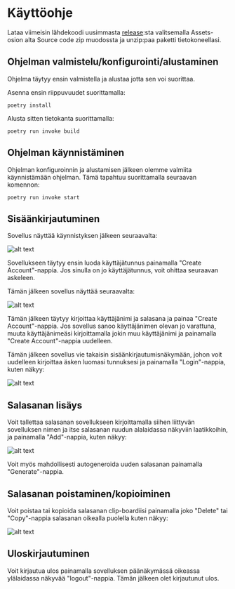 # Käyttöohje

Lataa viimeisin lähdekoodi uusimmasta [release](https://github.com/oskari83/ot-harjoitustyo/releases):sta valitsemalla Assets-osion alta Source code zip muodossta ja unzip:paa paketti tietokoneellasi.

## Ohjelman valmistelu/konfigurointi/alustaminen

Ohjelma täytyy ensin valmistella ja alustaa jotta sen voi suorittaa.

Asenna ensin riippuvuudet suorittamalla:

```
poetry install
```

Alusta sitten tietokanta suorittamalla:

```
poetry run invoke build
```

## Ohjelman käynnistäminen

Ohjelman konfiguroinnin ja alustamisen jälkeen olemme valmiita käynnistämään ohjelman. Tämä tapahtuu suorittamalla seuraavan komennon:

```
poetry run invoke start
```

## Sisäänkirjautuminen

Sovellus näyttää käynnistyksen jälkeen seuraavalta:

![alt text](https://github.com/oskari83/ot-harjoitustyo/blob/master/pwmanager-app/pictures/ohje1.png?raw=true)

Sovellukseen täytyy ensin luoda käyttäjätunnus painamalla "Create Account"-nappia. Jos sinulla on jo käyttäjätunnus, voit ohittaa seuraavan askeleen.

Tämän jälkeen sovellus näyttää seuraavalta:

![alt text](https://github.com/oskari83/ot-harjoitustyo/blob/master/pwmanager-app/pictures/ohje2.png?raw=true)

Tämän jälkeen täytyy kirjoittaa käyttäjänimi ja salasana ja painaa "Create Account"-nappia. Jos sovellus sanoo käyttäjänimen olevan jo varattuna, muuta käyttäjänimeäsi kirjoittamalla jokin muu käyttäjänimi ja painamalla "Create Account"-nappia uudelleen.

Tämän jälkeen sovellus vie takaisin sisäänkirjautumisnäkymään, johon voit uudelleen kirjoittaa äsken luomasi tunnuksesi ja painamalla "Login"-nappia, kuten näkyy:

![alt text](https://github.com/oskari83/ot-harjoitustyo/blob/master/pwmanager-app/pictures/ohje3.png?raw=true)

## Salasanan lisäys

Voit tallettaa salasanan sovellukseen kirjoittamalla siihen liittyvän sovelluksen nimen ja itse salasanan ruudun alalaidassa näkyviin laatikkoihin, ja painamalla "Add"-nappia, kuten näkyy:

![alt text](https://github.com/oskari83/ot-harjoitustyo/blob/master/pwmanager-app/pictures/ohje4.png?raw=true)

Voit myös mahdollisesti autogeneroida uuden salasanan painamalla "Generate"-nappia.

## Salasanan poistaminen/kopioiminen

Voit poistaa tai kopioida salasanan clip-boardiisi painamalla joko "Delete" tai "Copy"-nappia salasanan oikealla puolella kuten näkyy:

![alt text](https://github.com/oskari83/ot-harjoitustyo/blob/master/pwmanager-app/pictures/ohje5.png?raw=true)

## Uloskirjautuminen

Voit kirjautua ulos painamalla sovelluksen päänäkymässä oikeassa ylälaidassa näkyvää "logout"-nappia. Tämän jälkeen olet kirjautunut ulos.
